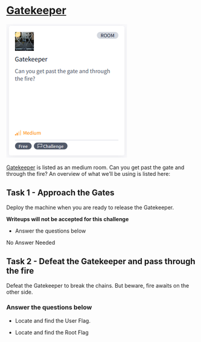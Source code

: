 # [Gatekeeper](https://tryhackme.com/r/room/gatekeeper)

![Gatekeeper](./images/Gatekeeper.png)

[Gatekeeper](https://tryhackme.com/r/room/gatekeeper) is listed as an medium room. Can you get past the gate and through the fire? An overview of what we’ll be using is listed here:

## Task 1 - Approach the Gates

Deploy the machine when you are ready to release the Gatekeeper.


**Writeups will not be accepted for this challenge**

* Answer the questions below

No Answer Needed

## Task 2 - Defeat the Gatekeeper and pass through the fire

Defeat the Gatekeeper to break the chains.  But beware, fire awaits on the other side.

### Answer the questions below

* Locate and find the User Flag.

* Locate and find the Root Flag